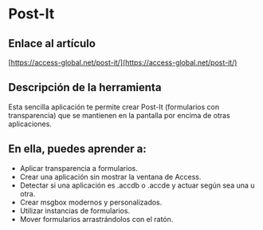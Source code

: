 # Post-It

## Enlace al artículo

[https://access-global.net/post-it/](https://access-global.net/post-it/)


## Descripción de la herramienta
Esta sencilla aplicación te permite crear Post-It (formularios con transparencia) que se mantienen en la pantalla por encima de otras aplicaciones. 

## En ella, puedes aprender a:
* Aplicar transparencia a formularios.
* Crear una aplicación sin mostrar la ventana de Access.
* Detectar si una aplicación es .accdb o .accde y actuar según sea una u otra.
* Crear msgbox modernos y personalizados.
* Utilizar instancias de formularios.
* Mover formularios arrastrándolos con el ratón.
